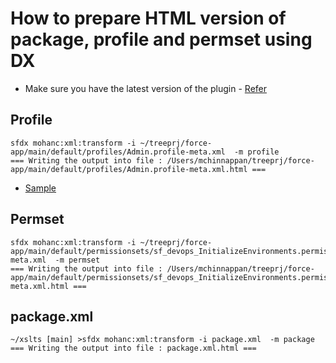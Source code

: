 # How to prepare HTML version of package, profile and permset using DX

- Make sure you have the latest version of the plugin - [Refer](https://mohan-chinnappan-n.github.io/dx/plugins.html#/1)

## Profile
```
sfdx mohanc:xml:transform -i ~/treeprj/force-app/main/default/profiles/Admin.profile-meta.xml  -m profile 
=== Writing the output into file : /Users/mchinnappan/treeprj/force-app/main/default/profiles/Admin.profile-meta.xml.html ===
```
 - [Sample](img/sample-1.png)
 
## Permset
```
sfdx mohanc:xml:transform -i ~/treeprj/force-app/main/default/permissionsets/sf_devops_InitializeEnvironments.permissionset-meta.xml  -m permset    
=== Writing the output into file : /Users/mchinnappan/treeprj/force-app/main/default/permissionsets/sf_devops_InitializeEnvironments.permissionset-meta.xml.html ===
```

## package.xml
```
~/xslts [main] >sfdx mohanc:xml:transform -i package.xml  -m package 
=== Writing the output into file : package.xml.html ===

```